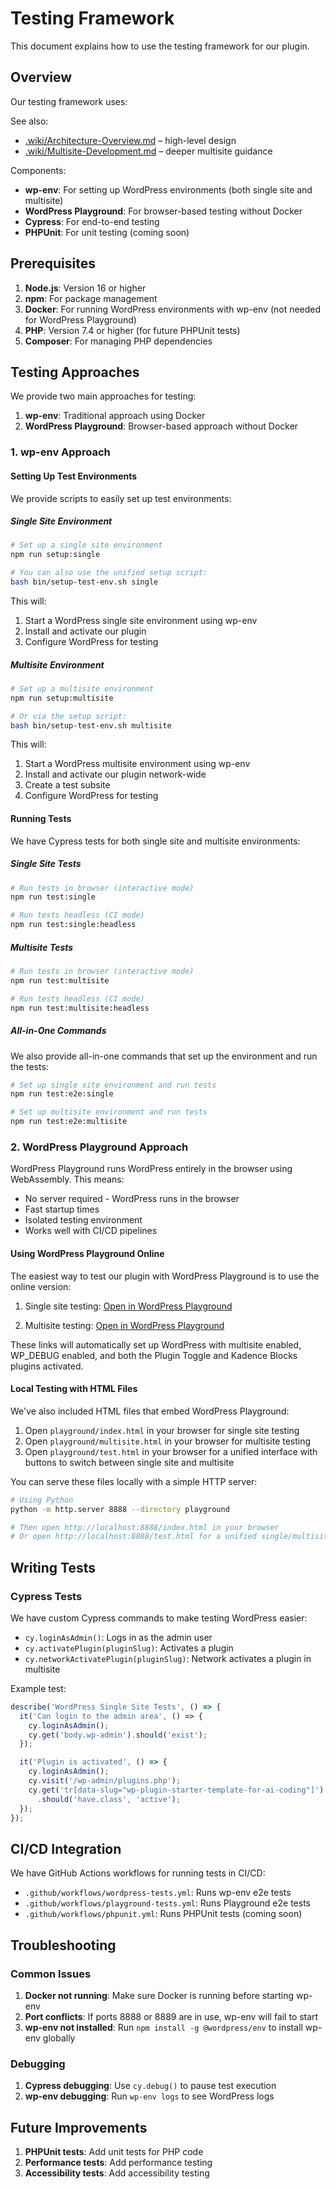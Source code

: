 # Testing Framework

This document explains how to use the testing framework for our plugin.

## Overview

Our testing framework uses:

See also:

* [.wiki/Architecture-Overview.md](Architecture-Overview.md) – high-level design
* [.wiki/Multisite-Development.md](Multisite-Development.md) – deeper multisite guidance

Components:

* **wp-env**: For setting up WordPress environments (both single site and multisite)
* **WordPress Playground**: For browser-based testing without Docker
* **Cypress**: For end-to-end testing
* **PHPUnit**: For unit testing (coming soon)

## Prerequisites

1. **Node.js**: Version 16 or higher
2. **npm**: For package management
3. **Docker**: For running WordPress environments with wp-env (not needed for WordPress Playground)
4. **PHP**: Version 7.4 or higher (for future PHPUnit tests)
5. **Composer**: For managing PHP dependencies

## Testing Approaches

We provide two main approaches for testing:

1. **wp-env**: Traditional approach using Docker
2. **WordPress Playground**: Browser-based approach without Docker

### 1. wp-env Approach

#### Setting Up Test Environments

We provide scripts to easily set up test environments:

##### Single Site Environment

```bash
# Set up a single site environment
npm run setup:single

# You can also use the unified setup script:
bash bin/setup-test-env.sh single
```

This will:

1. Start a WordPress single site environment using wp-env
2. Install and activate our plugin
3. Configure WordPress for testing

##### Multisite Environment

```bash
# Set up a multisite environment
npm run setup:multisite

# Or via the setup script:
bash bin/setup-test-env.sh multisite
```

This will:

1. Start a WordPress multisite environment using wp-env
2. Install and activate our plugin network-wide
3. Create a test subsite
4. Configure WordPress for testing

#### Running Tests

We have Cypress tests for both single site and multisite environments:

##### Single Site Tests

```bash
# Run tests in browser (interactive mode)
npm run test:single

# Run tests headless (CI mode)
npm run test:single:headless
```

##### Multisite Tests

```bash
# Run tests in browser (interactive mode)
npm run test:multisite

# Run tests headless (CI mode)
npm run test:multisite:headless
```

##### All-in-One Commands

We also provide all-in-one commands that set up the environment and run the tests:

```bash
# Set up single site environment and run tests
npm run test:e2e:single

# Set up multisite environment and run tests
npm run test:e2e:multisite
```

### 2. WordPress Playground Approach

WordPress Playground runs WordPress entirely in the browser using WebAssembly. This means:

* No server required - WordPress runs in the browser
* Fast startup times
* Isolated testing environment
* Works well with CI/CD pipelines

#### Using WordPress Playground Online

The easiest way to test our plugin with WordPress Playground is to use the online version:

1. Single site testing: [Open in WordPress Playground](https://playground.wordpress.net/?blueprint-url=https://raw.githubusercontent.com/wpallstars/wp-plugin-starter-template-for-ai-coding/main/playground/blueprint.json&_t=2)

2. Multisite testing: [Open in WordPress Playground](https://playground.wordpress.net/?blueprint-url=https://raw.githubusercontent.com/wpallstars/wp-plugin-starter-template-for-ai-coding/main/playground/multisite-blueprint.json&_t=2)

These links will automatically set up WordPress with multisite enabled, WP_DEBUG enabled, and both the Plugin Toggle and Kadence Blocks plugins activated.

#### Local Testing with HTML Files

We've also included HTML files that embed WordPress Playground:

1. Open `playground/index.html` in your browser for single site testing
2. Open `playground/multisite.html` in your browser for multisite testing
3. Open `playground/test.html` in your browser for a unified interface with buttons to switch between single site and multisite

You can serve these files locally with a simple HTTP server:

```bash
# Using Python
python -m http.server 8888 --directory playground

# Then open http://localhost:8888/index.html in your browser
# Or open http://localhost:8888/test.html for a unified single/multisite switcher
```

## Writing Tests

### Cypress Tests

We have custom Cypress commands to make testing WordPress easier:

* `cy.loginAsAdmin()`: Logs in as the admin user
* `cy.activatePlugin(pluginSlug)`: Activates a plugin
* `cy.networkActivatePlugin(pluginSlug)`: Network activates a plugin in multisite

Example test:

```javascript
describe('WordPress Single Site Tests', () => {
  it('Can login to the admin area', () => {
    cy.loginAsAdmin();
    cy.get('body.wp-admin').should('exist');
  });

  it('Plugin is activated', () => {
    cy.loginAsAdmin();
    cy.visit('/wp-admin/plugins.php');
    cy.get('tr[data-slug="wp-plugin-starter-template-for-ai-coding"]')
      .should('have.class', 'active');
  });
});
```

## CI/CD Integration

We have GitHub Actions workflows for running tests in CI/CD:

* `.github/workflows/wordpress-tests.yml`: Runs wp-env e2e tests
* `.github/workflows/playground-tests.yml`: Runs Playground e2e tests
* `.github/workflows/phpunit.yml`: Runs PHPUnit tests (coming soon)

## Troubleshooting

### Common Issues

1. **Docker not running**: Make sure Docker is running before starting wp-env
2. **Port conflicts**: If ports 8888 or 8889 are in use, wp-env will fail to start
3. **wp-env not installed**: Run `npm install -g @wordpress/env` to install wp-env globally

### Debugging

1. **Cypress debugging**: Use `cy.debug()` to pause test execution
2. **wp-env debugging**: Run `wp-env logs` to see WordPress logs

## Future Improvements

1. **PHPUnit tests**: Add unit tests for PHP code
2. **Performance tests**: Add performance testing
3. **Accessibility tests**: Add accessibility testing
